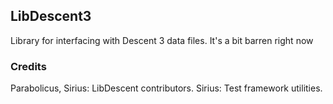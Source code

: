 ## LibDescent3

Library for interfacing with Descent 3 data files. It's a bit barren right now

### Credits

Parabolicus, Sirius: LibDescent contributors.
Sirius: Test framework utilities.